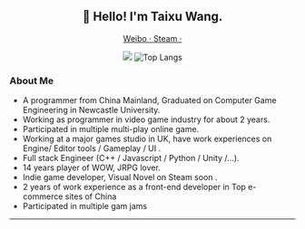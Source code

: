<h2 align="center">👋 Hello! I'm Taixu Wang.</h2>
<p align="center">
  <a href="https://weibo.com/1544481381">
  Weibo · 
  </a>
  <a href="https://steamcommunity.com/id/xfause">
  Steam · 
  </a>
</p>

<p align="center">
  <img src="https://github-readme-stats.vercel.app/api?username=xfause&show_icons=true&hide_border=true"/>
  <img alt="Top Langs" src="https://github-readme-stats.vercel.app/api/top-langs/?username=xfause&layout=compact&exclude_repo=D.N.Develop-Special-Event,D.N.Develop-Spring-Festival-Issue,Recommendsys&hide_border=true" />
</p>

### About Me

- A programmer from China Mainland, Graduated on Computer Game Engineering in Newcastle University.
- Working as programmer in video game industry for about 2 years.
- Participated in multiple multi-play online game.
- Working at a major games studio in UK, have work experiences on Engine/ Editor tools / Gameplay / UI . 
- Full stack Engineer (C++ / Javascript / Python / Unity /...). 
- 14 years player of WOW, JRPG lover.
- Indie game developer, Visual Novel on Steam soon .
- 2 years of work experience as a front-end developer in Top e-commerce sites of China
- Participated in multiple gam jams

---
